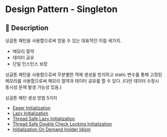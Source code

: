 # Design Pattern - Singleton

## :book: Description

싱글톤 패턴을 사용함으로써 얻을 수 있는 대표적인 이점 세가지.
- 메모리 절약
- 데이터 공유
- 단일 인스턴스 보장

싱글톤 패턴을 사용함으로써 무분별한 객체 생성을 방지하고 static 변수를 통해 고정된 메모리를 사용함으로써 메모리 절약과 
데이터 공유를 할 수 있다. (다만 데이터 수정시 동시성 문제 발생 가능성 있음.) 

싱글톤 패턴 생성 방법 5가지
- [Eager Initialization](EagerInitialization.java)
- [Lazy Initialization](LazyInitialization.java)
- [Thread Safe Lazy Initialization](ThreadSafeLazyInitialization.java)
- [Thread Safe Double Check Locking Initialization](ThreadSafeDoubleCheckedLockingLazyInitialization.java)
- [Initialization On Demand Holder Idiom](InitializationOnDemandHolderIdiom.java)